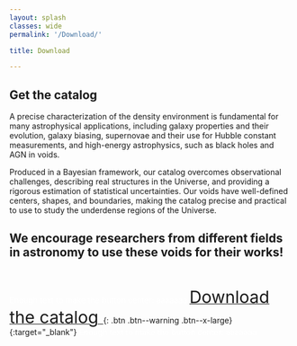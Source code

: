 ```yaml
---
layout: splash
classes: wide
permalink: '/Download/'

title: Download

---
```



## Get the catalog


A precise characterization of the density environment is fundamental for many astrophysical applications, including galaxy properties and their evolution, galaxy biasing, supernovae and their use for Hubble constant measurements, and high-energy astrophysics, such as black holes and AGN in voids.

Produced in a Bayesian framework, our catalog overcomes observational challenges, describing real structures in the Universe, and providing a rigorous estimation of statistical uncertainties.
Our voids have well-defined centers, shapes, and boundaries, making the catalog precise and practical to use to study the underdense regions of the Universe.

## We encourage researchers from different fields in astronomy to use these voids for their works!

<br>

<span style="color:white"> Enough text to make the button center: aaaaaaa </span>[<span style="font-size: 30px"> Download the catalog </span>](https://github.com/RosaMalandrino/LocalVoids/){: .btn .btn--warning .btn--x-large}{:target="_blank"}<span style="color:white"> Enough text to make the button center: aaaaaaa </span>


<!--
<b> Download the data at the following [link](https://github.com/RosaMalandrino/LocalVoids/){:target="_blank"}, where we provide all the information on how to use it. </b>
-->


<!-- 
Please cite this work and Manticore.
-->

<!-- 
## Interactive notebook

Maybe in the future

-->

<br>
<br>

<!--
## Contact us

Let us know if you have any question, comment or suggestion!

<form method="POST" action="https://formspree.io/<rosa.malandrino@iap.fr>">
  <input type="email" name="email" placeholder="Your email">
  <input type="text" name="name" placeholder="Your name">
  <textarea name="message" placeholder="Your message" rows="5">
  </textarea>
  <button type="submit">Send Message</button>
</form>
-->